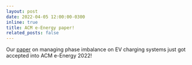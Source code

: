 ```yaml
---
layout: post
date: 2022-04-05 12:00:00-0300
inline: true
title: ACM e-Energy paper!
related_posts: false
---
```


Our [paper](/assets/pdf/eEnergy_22.pdf) on managing phase imbalance on EV charging systems just got accepted into ACM e-Energy 2022!
